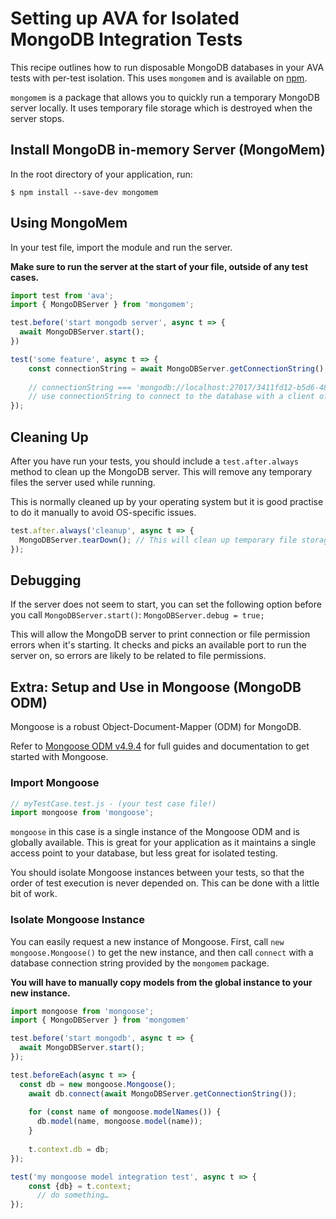 # Setting up AVA for Isolated MongoDB Integration Tests

This recipe outlines how to run disposable MongoDB databases in your AVA tests with per-test isolation.
This uses `mongomem` and is available on [npm](https://www.npmjs.com/package/mongomem).

`mongomem` is a package that allows you to quickly run a temporary MongoDB server locally.
It uses temporary file storage which is destroyed when the server stops. 

## Install MongoDB in-memory Server (MongoMem)
In the root directory of your application, run:

```console
$ npm install --save-dev mongomem
```

## Using MongoMem
In your test file, import the module and run the server.
 
**Make sure to run the server at the start of your file, outside of any test cases.**

```javascript
import test from 'ava';
import { MongoDBServer } from 'mongomem';

test.before('start mongodb server', async t => {
  await MongoDBServer.start();
})

test('some feature', async t => {
	const connectionString = await MongoDBServer.getConnectionString();
	
	// connectionString === 'mongodb://localhost:27017/3411fd12-b5d6-4860-854c-5bbdb011cb93'
	// use connectionString to connect to the database with a client of your choice. See below for usage with Mongoose.
});

```

## Cleaning Up

After you have run your tests, you should include a `test.after.always` method to clean up the MongoDB server.
This will remove any temporary files the server used while running.

This is normally cleaned up by your operating system but it is good practise to do it manually to avoid OS-specific issues.

```javascript
test.after.always('cleanup', async t => {
  MongoDBServer.tearDown(); // This will clean up temporary file storage.
});
```


## Debugging
If the server does not seem to start, you can set the following option before you call `MongoDBServer.start()`:
`MongoDBServer.debug = true;`

This will allow the MongoDB server to print connection or file permission errors when it's starting.
It checks and picks an available port to run the server on, so errors are likely to be related to file permissions.

## Extra: Setup and Use in Mongoose (MongoDB ODM)
Mongoose is a robust Object-Document-Mapper (ODM) for MongoDB.

Refer to [Mongoose ODM v4.9.4](http://mongoosejs.com/index.html) for full guides and documentation to get started with Mongoose.

### Import Mongoose

```javascript
// myTestCase.test.js - (your test case file!)
import mongoose from 'mongoose';
```

`mongoose` in this case is a single instance of the Mongoose ODM and is globally available. This is great for your application as it maintains a single access point to your database, but less great for isolated testing. 

You should isolate Mongoose instances between your tests, so that the order of test execution is never depended on.
This can be done with a little bit of work.

### Isolate Mongoose Instance

You can easily request a new instance of Mongoose.
First, call `new mongoose.Mongoose()` to get the new instance, and then call `connect` with a database connection string provided by the `mongomem` package.

**You will have to manually copy models from the global instance to your new instance.**

```javascript
import mongoose from 'mongoose';
import { MongoDBServer } from 'mongomem'

test.before('start mongodb', async t => {
  await MongoDBServer.start();
});

test.beforeEach(async t => {
  const db = new mongoose.Mongoose();
    await db.connect(await MongoDBServer.getConnectionString());
  
    for (const name of mongoose.modelNames()) {
      db.model(name, mongoose.model(name));
    }
  
    t.context.db = db;
});

test('my mongoose model integration test', async t => {
	const {db} = t.context;
      // do something…
});
```
